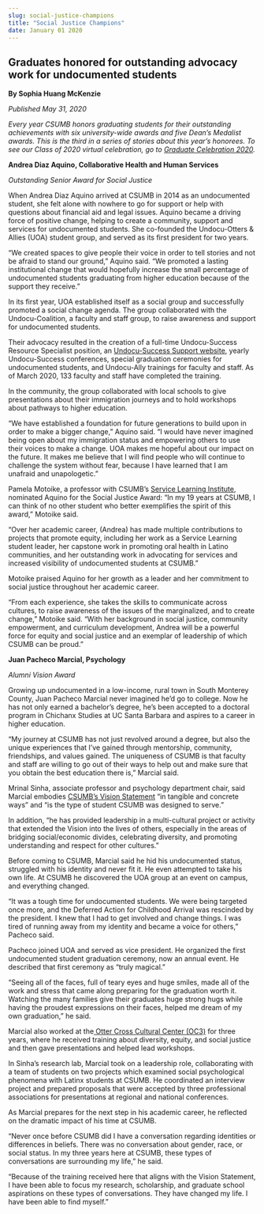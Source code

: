 ```yaml
---
slug: social-justice-champions
title: "Social Justice Champions"
date: January 01 2020
---
```


 
<h2>
  Graduates honored for outstanding advocacy work for undocumented students
</h2>
<p><b>By Sophia Huang McKenzie</b></p>
<p><i>Published May 31, 2020</i></p>
<p>
  <i
    >Every year CSUMB honors graduating students for their outstanding
    achievements with six university-wide awards and five Dean’s Medalist
    awards. This is the third in a series of stories about this year’s honorees.
    To see our Class of 2020 virtual celebration, go to </i
  ><a href="https://csumb.edu/commencement"><i>Graduate Celebration 2020</i></a
  ><i>. </i>
</p>
<p><b>Andrea Diaz Aquino, Collaborative Health and Human Services </b></p>
<p><i>Outstanding Senior Award for Social Justice</i></p>
<p>
  When Andrea Diaz Aquino arrived at CSUMB in 2014 as an undocumented student,
  she felt alone with nowhere to go for support or help with questions about
  financial aid and legal issues. Aquino became a driving force of positive
  change, helping to create a community, support and services for undocumented
  students. She co-founded the Undocu-Otters &amp; Allies (UOA) student group,
  and served as its first president for two years.
</p>
<p>
  “We created spaces to give people their voice in order to tell stories and not
  be afraid to stand our ground,” Aquino said. “We promoted a lasting
  institutional change that would hopefully increase the small percentage of
  undocumented students graduating from higher education because of the support
  they receive.”
</p>
<p>
  In its first year, UOA established itself as a social group and successfully
  promoted a social change agenda. The group collaborated with the
  Undocu-Coalition, a faculty and staff group, to raise awareness and support
  for undocumented students.
</p>
<p>
  Their advocacy resulted in the creation of a full-time Undocu-Success Resource
  Specialist position, an
  <a href="https://csumb.edu/undocumentedstudents"
    >Undocu-Success Support website</a
  >, yearly Undocu-Success conferences, special graduation ceremonies for
  undocumented students, and Undocu-Ally trainings for faculty and staff. As of
  March 2020, 133 faculty and staff have completed the training.
</p>
<p>
  In the community, the group collaborated with local schools to give
  presentations about their immigration journeys and to hold workshops about
  pathways to higher education.
</p>
<p>
  “We have established a foundation for future generations to build upon in
  order to make a bigger change,” Aquino said. “I would have never imagined
  being open about my immigration status and empowering others to use their
  voices to make a change. UOA makes me hopeful about our impact on the future.
  It makes me believe that I will find people who will continue to challenge the
  system without fear, because I have learned that I am unafraid and
  unapologetic.”
</p>
<p>
  Pamela Motoike, a professor with CSUMB’s
  <a href="https://csumb.edu/service/">Service Learning Institute</a>, nominated
  Aquino for the Social Justice Award: “In my 19 years at CSUMB, I can think of
  no other student who better exemplifies the spirit of this award,” Motoike
  said.
</p>
<p>
  “Over her academic career, (Andrea) has made multiple contributions to
  projects that promote equity, including her work as a Service Learning student
  leader, her capstone work in promoting oral health in Latino communities, and
  her outstanding work in advocating for services and increased visibility of
  undocumented students at CSUMB.”
</p>
<p>
  Motoike praised Aquino for her growth as a leader and her commitment to social
  justice throughout her academic career.
</p>
<p>
  “From each experience, she takes the skills to communicate across cultures, to
  raise awareness of the issues of the marginalized, and to create change,”
  Motoike said. “With her background in social justice, community empowerment,
  and curriculum development, Andrea will be a powerful force for equity and
  social justice and an exemplar of leadership of which CSUMB can be proud.”
</p>
<p><b>Juan Pacheco Marcial, Psychology</b></p>
<p><i>Alumni Vision Award</i></p>
<p>
  Growing up undocumented in a low-income, rural town in South Monterey County,
  Juan Pacheco Marcial never imagined he’d go to college. Now he has not only
  earned a bachelor’s degree, he’s been accepted to a doctoral program in
  Chichanx Studies at UC Santa Barbara and aspires to a career in higher
  education.
</p>
<p>
  “My journey at CSUMB has not just revolved around a degree, but also the
  unique experiences that I’ve gained through mentorship, community,
  friendships, and values gained. The uniqueness of CSUMB is that faculty and
  staff are willing to go out of their ways to help out and make sure that you
  obtain the best education there is,” Marcial said.
</p>
<p>
  Mrinal Sinha, associate professor and psychology department chair, said
  Marcial embodies
  <a href="https://csumb.edu/about/founding-vision-statement/"
    >CSUMB’s Vision Statement</a
  >
  “in tangible and concrete ways” and “is the type of student CSUMB was designed
  to serve.”
</p>
<p>
  In addition, “he has provided leadership in a multi-cultural project or
  activity that extended the Vision into the lives of others, especially in the
  areas of bridging social/economic divides, celebrating diversity, and
  promoting understanding and respect for other cultures.”
</p>
<p>
  Before coming to CSUMB, Marcial said he hid his undocumented status, struggled
  with his identity and never fit it. He even attempted to take his own life. At
  CSUMB he discovered the UOA group at an event on campus, and everything
  changed.
</p>
<p>
  “It was a tough time for undocumented students. We were being targeted once
  more, and the Deferred Action for Childhood Arrival was rescinded by the
  president. I knew that I had to get involved and change things. I was tired of
  running away from my identity and became a voice for others,” Pacheco said.
</p>
<p>
  Pacheco joined UOA and served as vice president. He organized the first
  undocumented student graduation ceremony, now an annual event. He described
  that first ceremony as “truly magical.”
</p>
<p>
  “Seeing all of the faces, full of teary eyes and huge smiles, made all of the
  work and stress that came along preparing for the graduation worth it.
  Watching the many families give their graduates huge strong hugs while having
  the proudest expressions on their faces, helped me dream of my own
  graduation,” he said.
</p>
<p>
  Marcial also worked at the<a href="https://csumb.edu/oc3/">
    Otter Cross Cultural Center (OC3)</a
  >
  for three years, where he received training about diversity, equity, and
  social justice and then gave presentations and helped lead workshops.
</p>
<p>
  In Sinha’s research lab, Marcial took on a leadership role, collaborating with
  a team of students on two projects which examined social psychological
  phenomena with Latinx students at CSUMB. He coordinated an interview project
  and prepared proposals that were accepted by three professional associations
  for presentations at regional and national conferences.
</p>
<p>
  As Marcial prepares for the next step in his academic career, he reflected on
  the dramatic impact of his time at CSUMB.
</p>
<p>
  “Never once before CSUMB did I have a conversation regarding identities or
  differences in beliefs. There was no conversation about gender, race, or
  social status. In my three years here at CSUMB, these types of conversations
  are surrounding my life,” he said.
</p>
<p>
  “Because of the training received here that aligns with the Vision Statement,
  I have been able to focus my research, scholarship, and graduate school
  aspirations on these types of conversations. They have changed my life. I have
  been able to find myself.”
</p>
 
